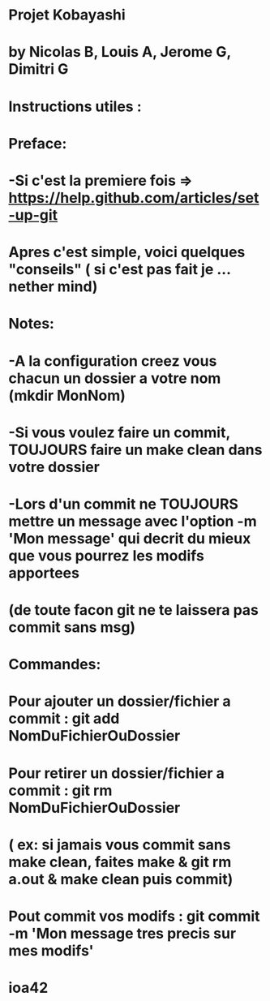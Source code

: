 
# Projet Kobayashi

# by Nicolas B, Louis A, Jerome G, Dimitri G



# Instructions utiles :

# Preface:
# 	-Si c'est la premiere fois => https://help.github.com/articles/set-up-git
#	Apres c'est simple, voici quelques "conseils" ( si c'est pas fait je ... nether mind)

# Notes:
#	-A la configuration creez vous chacun un dossier a votre nom (mkdir MonNom) 
#	-Si vous voulez faire un commit, TOUJOURS faire un make clean dans votre dossier
#	-Lors d'un commit ne TOUJOURS mettre un message avec l'option -m 'Mon message' qui decrit du mieux que vous pourrez les modifs apportees
#	(de toute facon git ne te laissera pas commit sans msg)

# Commandes:
#	Pour ajouter un dossier/fichier a commit : git add NomDuFichierOuDossier
#	Pour retirer un dossier/fichier a commit : git rm NomDuFichierOuDossier 
#	( ex: si jamais vous commit sans make clean, faites make & git rm a.out & make clean puis commit)
#	Pout commit vos modifs : git commit -m 'Mon message tres precis sur mes modifs'
#	
#
#


# ioa42
